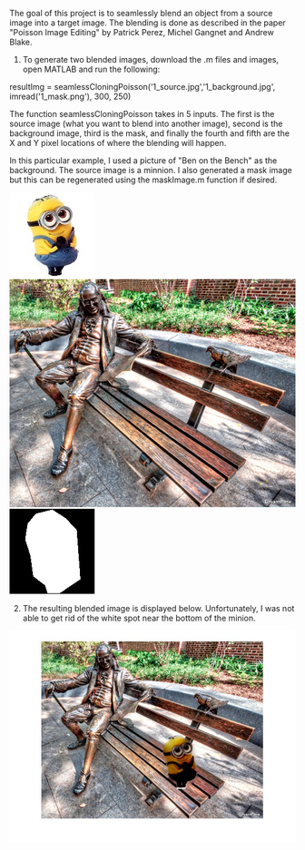 The goal of this project is to seamlessly blend an object from a source image into a target image. The blending is done as described in the paper "Poisson Image Editing" by Patrick Perez, Michel Gangnet and Andrew Blake.


1) To generate two blended images, download the .m files and images, open MATLAB and run the following:

resultImg = seamlessCloningPoisson('1_source.jpg','1_background.jpg', imread('1_mask.png'), 300, 250)

The function seamlessCloningPoisson takes in 5 inputs. The first is the source image (what you want to blend into another image), second is the background image, third is the mask, and finally the fourth and fifth are the X and Y pixel locations of where the blending will happen.

In this particular example, I used a picture of "Ben on the Bench" as the background. The source image is a minnion. I also generated a mask image but this can be regenerated using the maskImage.m function if desired.

![Source Image](Images/1_source.jpg)
![Background Image](Images/1_background.jpg)
![Mask Image](Images/1_mask.png)


2) The resulting blended image is displayed below. Unfortunately, I was not able to get rid of the white spot near the bottom of the minion. 

![Resulting Blended Image](Images/Minnion_result.jpg)


